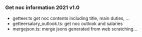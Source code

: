 ### Get noc information 2021 v1.0
- getteer.ts get noc contents including title, main duties, ...
- getteersalary_outlook.ts: get noc outlook and salaries
- mergejson.ts: merge jsons generated from web scratching...
